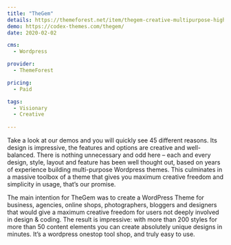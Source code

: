 ```yaml
---
title: "TheGem"
details: https://themeforest.net/item/thegem-creative-multipurpose-highperformance-wordpress-theme/16061685
demo: https://codex-themes.com/thegem/
date: 2020-02-02

cms: 
  - Wordpress

provider: 
  - ThemeForest

pricing:
  - Paid

tags:
  - Visionary
  - Creative
  
---
```


Take a look at our demos and you will quickly see 45 different reasons. Its design is impressive, the features and options are creative and well-balanced. There is nothing unnecessary and odd here – each and every design, style, layout and feature has been well thought out, based on years of experience building multi-purpose Wordpress themes. This culminates in a massive toolbox of a theme that gives you maximum creative freedom and simplicity in usage, that’s our promise. 

The main intention for TheGem was to create a WordPress Theme for business, agencies, online shops, photographers, bloggers and designers that would give a maximum creative freedom for users not deeply involved in design & coding. The result is impressive: with more than 200 styles for more than 50 content elements you can create absolutely unique designs in minutes. It’s a wordpress onestop tool shop, and truly easy to use.